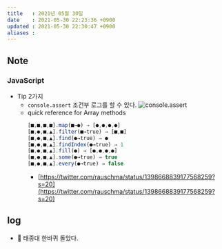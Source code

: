 ```yaml
---
title   : 2021년 05월 30일
date    : 2021-05-30 22:23:36 +0900
updated : 2021-05-30 22:30:47 +0900
aliases : 
---
```

## Note
### JavaScript
- Tip 2가지 
    - `console.assert` 조건부 로그를 할 수 있다. 
      ![console.assert](https://pbs.twimg.com/media/E2i0oImXIAAzIme?format=jpg&name=small)
    - quick reference for Array methods 
      ```javascript
      [■,■,■,■].map(■→●) ⇒ [●,●,●,●]
      [■,●,■,▲].filter(■→true) ⇒ [■,■]
      [■,●,■,▲].find(●→true) ⇒ ●
      [■,●,■,▲].findIndex(●→true) ⇒ 1
      [■,●,■,▲].fill(●) ⇒ [●,●,●,●]
      [■,●,■,▲].some(●→true) ⇒ true
      [■,●,■,▲].every(●→true) ⇒ false
      ```
      - [https://twitter.com/rauschma/status/1398668839177568259?s=20](https://twitter.com/rauschma/status/1398668839177568259?s=20)  
	
## log 
- 🌄 태종대 한바퀴 돌았다.
